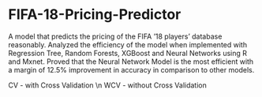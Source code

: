 # FIFA-18-Pricing-Predictor
A model that predicts the pricing of the FIFA ’18 players’
database reasonably. Analyzed the efficiency of the model when implemented with
Regression Tree, Random Forests, XGBoost and Neural Networks using R and Mxnet.
Proved that the Neural Network Model is the most efficient with a margin of 12.5%
improvement in accuracy in comparison to other models.

CV - with Cross Validation \n
WCV - without Cross Validation
